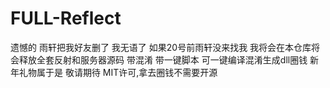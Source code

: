 # FULL-Reflect
遗憾的 雨轩把我好友删了 我无语了 如果20号前雨轩没来找我 我将会在本仓库将会释放全套反射和服务器源码 带混淆 带一键脚本 可一键编译混淆生成dll圈钱 新年礼物属于是 敬请期待 MIT许可,拿去圈钱不需要开源
